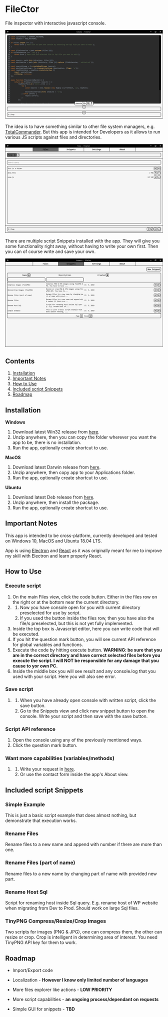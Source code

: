# FileCtor

File inspector with interactive javascript console.

![Javascript console](/screenshots/FileCtor-Console.png)

The idea is to have something similar to other file system managers, e.g. [TotalCommander](https://www.ghisler.com/). But this app is intended for Developers as it allows to run various JS scripts against files and directories.

![Files & directory view](/screenshots/FileCtor-Files.png)

There are multiple script Snippets installed with the app. They will give you some functionality right away, without having to write your own first. Then you can of course write and save your own.

![Saved code snippets](/screenshots/FileCtor-Snippets.png)

## Contents

1. [Installation](#installation)
2. [Important Notes](#important-notes)
3. [How to Use](#how-to-use)
4. [Included script Snippets](#included-script-snippets)
5. [Roadmap](#roadmap)

## Installation

**Windows**

1. Download latest Win32 release from [here](https://github.com/tomaschyly/FileCtor/releases).
2. Unzip anywhere, then you can copy the folder wherever you want the app to be, there is no installation.
3. Run the app, optionally create shortcut to use.

**MacOS**

1. Download latest Darwin release from [here](https://github.com/tomaschyly/FileCtor/releases).
2. Unzip anywhere, then copy app to your Applications folder.
3. Run the app, optionally create shortcut to use.

**Ubuntu**

1. Download latest Deb release from [here](https://github.com/tomaschyly/FileCtor/releases).
2. Unzip anywhere, then install the package.
3. Run the app, optionally create shortcut to use.

## Important Notes

This app is intended to be cross-platform, currently developed and tested on Windows 10, MacOS and Ubuntu 18.04 LTS.

App is using [Electron](https://electronjs.org/) and [React](https://reactjs.org/) as it was originally meant for me to improve my skill with Electron and learn properly React.

## How to Use

### Execute script
1. On the main Files view, click the code button. Either in the files row on the right or at the bottom near the current directory.
2. 
	1. Now you have console open for you with current directory preselected for use by script.
	2. If you used the button inside the files row, then you have also the file/s preselected, but this is not yet fully implemented.
3. Inside the top box is Javascript editor, here you can write code that will be executed.
4. If you hit the question mark button, you will see current API reference for global variables and functions.
5. Execute the code by hitting execute button. **WARNING: be sure that you are in the correct directory and have correct selected files before you execute the script. I will NOT be responsible for any damage that you cause to yor own PC.**
6. Inside the middle box you will see result and any console.log that you used with your script. Here you will also see error.

### Save script
1.
	1. When you have already open console with written script, click the save button.
	2. Go to the Snippets view and click new snippet button to open the console. Write your script and then save with the save button.
	
### Script API reference
1. Open the console using any of the previously mentioned ways.
2. Click the question mark button. 

### Want more capabilities (variables/methods)
1. 
	1. Write your request in [here](https://github.com/tomaschyly/FileCtor/issues).
	2. Or use the contact form inside the app's About view.

## Included script Snippets

### Simple Example

This is just a basic script example that does almost nothing, but demonstrate that execution works.

### Rename Files

Rename files to a new name and append with number if there are more than one.

### Rename Files (part of name)

Rename files to a new name by changing part of name with provided new part.

### Rename Host Sql

Script for renaming host inside Sql query. E.g. rename host of WP website when migrating from Dev to Prod. Should work on large Sql files.

### TinyPNG Compress/Resize/Crop Images

Two scripts for images (PNG & JPG), one can compress them, the other can resize or crop. Crop is intelligent in determining area of interest. You need TinyPNG API key for them to work.

## Roadmap

* Import/Export code
* Localization - **However I know only limited number of languages**
* More files explorer like actions - **LOW PRIORITY**
* More script capabilities - **an ongoing process/dependant on requests**

* Simple GUI for snippets - **TBD**
